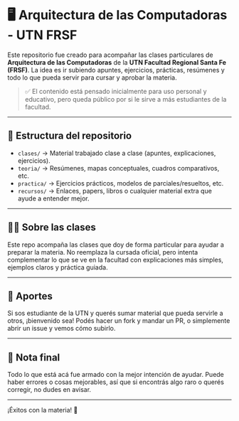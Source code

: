 # 🖥️ Arquitectura de las Computadoras - UTN FRSF

Este repositorio fue creado para acompañar las clases particulares de **Arquitectura de las Computadoras** de la **UTN Facultad Regional Santa Fe (FRSF)**. La idea es ir subiendo apuntes, ejercicios, prácticas, resúmenes y todo lo que pueda servir para cursar y aprobar la materia.

> ✅ El contenido está pensado inicialmente para uso personal y educativo, pero queda público por si le sirve a más estudiantes de la facultad.

---

## 📂 Estructura del repositorio

- `clases/` → Material trabajado clase a clase (apuntes, explicaciones, ejercicios).
- `teoria/` → Resúmenes, mapas conceptuales, cuadros comparativos, etc.
- `practica/` → Ejercicios prácticos, modelos de parciales/resueltos, etc.
- `recursos/` → Enlaces, papers, libros o cualquier material extra que ayude a entender mejor.

---

## 👨‍🏫 Sobre las clases

Este repo acompaña las clases que doy de forma particular para ayudar a preparar la materia. No reemplaza la cursada oficial, pero intenta complementar lo que se ve en la facultad con explicaciones más simples, ejemplos claros y práctica guiada.

---

## 🙌 Aportes

Si sos estudiante de la UTN y querés sumar material que pueda servirle a otros, ¡bienvenido sea! Podés hacer un fork y mandar un PR, o simplemente abrir un issue y vemos cómo subirlo.

---

## 📌 Nota final

Todo lo que está acá fue armado con la mejor intención de ayudar. Puede haber errores o cosas mejorables, así que si encontrás algo raro o querés corregir, no dudes en avisar.

---

¡Éxitos con la materia! 💪
